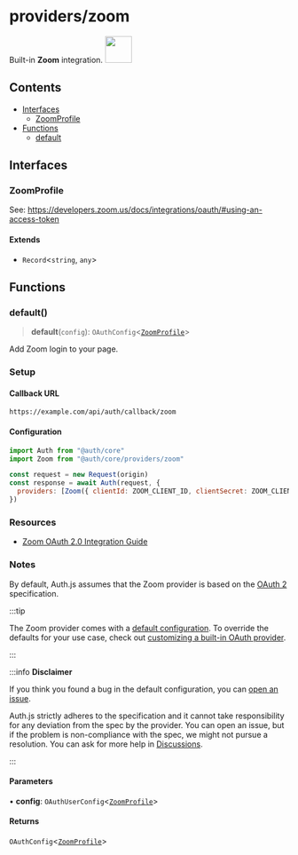 # providers/zoom

<div style={{backgroundColor: "#000", display: "flex", justifyContent: "space-between", color: "#fff", padding: 16}}>
<span>Built-in <b>Zoom</b> integration.</span>
<a href="https://zoom.us/">
  <img style={{display: "block"}} src="https://authjs.dev/img/providers/zoom.svg" height="48" />
</a>
</div>

## Contents

- [Interfaces](zoom.md#interfaces)
    - [ZoomProfile](zoom.md#zoomprofile)
- [Functions](zoom.md#functions)
    - [default](zoom.md#default)

## Interfaces

### ZoomProfile

See: https://developers.zoom.us/docs/integrations/oauth/#using-an-access-token

#### Extends

- `Record`\<`string`, `any`\>

## Functions

### default()

> **default**(`config`): `OAuthConfig`\<[`ZoomProfile`](zoom.md#zoomprofile)\>

Add Zoom login to your page.

### Setup

#### Callback URL
```
https://example.com/api/auth/callback/zoom
```

#### Configuration
```js
import Auth from "@auth/core"
import Zoom from "@auth/core/providers/zoom"

const request = new Request(origin)
const response = await Auth(request, {
  providers: [Zoom({ clientId: ZOOM_CLIENT_ID, clientSecret: ZOOM_CLIENT_SECRET })],
})
```

### Resources

- [Zoom OAuth 2.0 Integration Guide](https://developers.zoom.us/docs/integrations/oauth/)

### Notes

By default, Auth.js assumes that the Zoom provider is
based on the [OAuth 2](https://www.rfc-editor.org/rfc/rfc6749.html) specification.

:::tip

The Zoom provider comes with a [default configuration](https://github.com/nextauthjs/next-auth/blob/main/packages/core/src/providers/zoom.ts).
To override the defaults for your use case, check out [customizing a built-in OAuth provider](https://authjs.dev/guides/providers/custom-provider#override-default-options).

:::

:::info **Disclaimer**

If you think you found a bug in the default configuration, you can [open an issue](https://authjs.dev/new/provider-issue).

Auth.js strictly adheres to the specification and it cannot take responsibility for any deviation from
the spec by the provider. You can open an issue, but if the problem is non-compliance with the spec,
we might not pursue a resolution. You can ask for more help in [Discussions](https://authjs.dev/new/github-discussions).

:::

#### Parameters

• **config**: `OAuthUserConfig`\<[`ZoomProfile`](zoom.md#zoomprofile)\>

#### Returns

`OAuthConfig`\<[`ZoomProfile`](zoom.md#zoomprofile)\>
